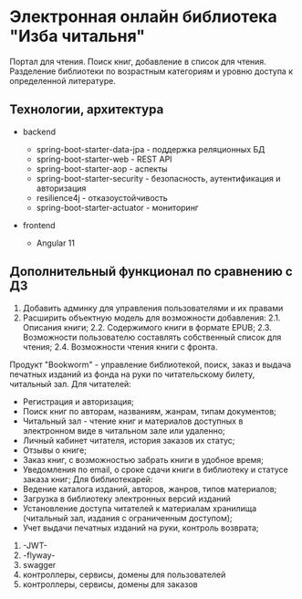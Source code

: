 # Электронная онлайн библиотека "Изба читальня"

Портал для чтения. Поиск книг, добавление в список для чтения. Разделение библиотеки по возрастным категориям и уровню доступа к определенной литературе. 

## Технологии, архитектура

* backend
  - spring-boot-starter-data-jpa - поддержка реляционных БД
  - spring-boot-starter-web - REST API
  - spring-boot-starter-aop - аспекты
  - spring-boot-starter-security - безопасность, аутентификация и авторизация
  - resilience4j - отказоустойчивость
  - spring-boot-starter-actuator - мониторинг

* frontend
  - Angular 11
    
## Дополнительный функционал по сравнению с ДЗ

1. Добавить админку для управления пользователями и их правами
2. Расширить объектную модель для возможности добавления:
   2.1. Описания книги;
   2.2. Содержимого книги в формате EPUB;
   2.3. Возможности пользователю составлять собственный список для чтения; 
   2.4. Возможности чтения книги с фронта.


Продукт "Bookworm" - управление библиотекой, поиск, заказ и выдача печатных изданий из фонда на руки по читательскому билету, читальный зал.
Для читателей:
- Регистрация и авторизация;
- Поиск книг по авторам, названиям, жанрам, типам документов;
- Читальный зал - чтение книг и материалов доступных в электронном виде в читальном зале или удаленно;
- Личный кабинет читателя, история заказов их статус;
- Отзывы о книге;
- Заказ книг, с возможностью забрать книги в удобное время;
- Уведомления по email, о сроке сдачи книги в библиотеку и статусе заказа книг;
  Для библиотекарей:
- Ведение каталога изданий, авторов, жанров, типов материалов;
- Загрузка в библиотеку электронных версий изданий
- Установление доступа читателей к материалам хранилища (читальный зал, издания с ограниченным доступом);
- Учет выдачи печатных изданий на руки, контроль возврата;


1. -JWT-
2. -flyway-
3. swagger
4. контроллеры, сервисы, домены для пользователей
5. контроллеры, сервисы, домены для заказов

